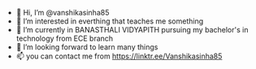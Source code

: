 - 👋 Hi, I’m @vanshikasinha85
- 👀 I’m interested in everthing that teaches me something
- 🌱 I’m currently in BANASTHALI VIDYAPITH pursuing my bachelor's in technology from ECE branch
- 💞️ I’m looking forward to learn many things
- 📫 you can contact me from https://linktr.ee/Vanshikasinha85

<!---
vanshikasinha85/vanshikasinha85 is a ✨ special ✨ repository because its `README.md` (this file) appears on your GitHub profile.
You can click the Preview link to take a look at your changes.
--->
